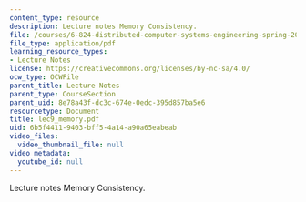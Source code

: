 ```yaml
---
content_type: resource
description: Lecture notes Memory Consistency.
file: /courses/6-824-distributed-computer-systems-engineering-spring-2006/6b5f44119403bff54a14a90a65eabeab_lec9_memory.pdf
file_type: application/pdf
learning_resource_types:
- Lecture Notes
license: https://creativecommons.org/licenses/by-nc-sa/4.0/
ocw_type: OCWFile
parent_title: Lecture Notes
parent_type: CourseSection
parent_uid: 8e78a43f-dc3c-674e-0edc-395d857ba5e6
resourcetype: Document
title: lec9_memory.pdf
uid: 6b5f4411-9403-bff5-4a14-a90a65eabeab
video_files:
  video_thumbnail_file: null
video_metadata:
  youtube_id: null
---
```

Lecture notes Memory Consistency.